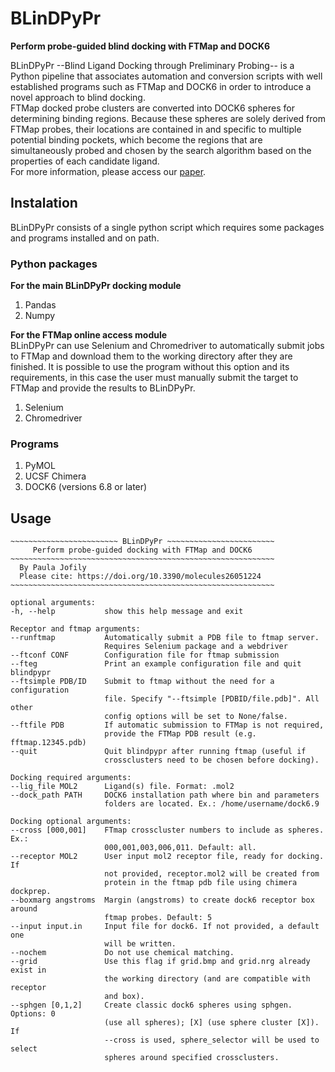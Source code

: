 # BLinDPyPr
**Perform probe-guided blind docking with FTMap and DOCK6**  

BLinDPyPr --Blind Ligand Docking through Preliminary Probing-- is a Python pipeline that associates automation and conversion scripts with well established programs such as FTMap and DOCK6 in order to introduce a novel approach to blind docking.  
FTMap docked probe clusters are converted into DOCK6 spheres for determining binding regions. Because these spheres are solely derived from FTMap probes, their locations are contained in and specific to multiple potential binding pockets, which become the regions that are simultaneously probed and chosen by the search algorithm based on the properties of each candidate ligand.  
For more information, please access our [paper](https://doi.org/10.3390/molecules26051224).  
## Instalation
BLinDPyPr consists of a single python script which requires some packages and programs installed and on path.
### Python packages  
**For the main BLinDPyPr docking module**
1. Pandas
2. Numpy

**For the FTMap online access module**  
BLinDPyPr can use Selenium and Chromedriver to automatically submit jobs to FTMap and download them to the working directory after they are finished. It is possible to use the program without this option and its requirements, in this case the user must manually submit the target to FTMap and provide the results to BLinDPyPr.
1. Selenium
2. Chromedriver

### Programs  
1. PyMOL
2. UCSF Chimera
3. DOCK6 (versions 6.8 or later)

## Usage
```
~~~~~~~~~~~~~~~~~~~~~~~~ BLinDPyPr ~~~~~~~~~~~~~~~~~~~~~~~~
     Perform probe-guided docking with FTMap and DOCK6
~~~~~~~~~~~~~~~~~~~~~~~~~~~~~~~~~~~~~~~~~~~~~~~~~~~~~~~~~~~
  By Paula Jofily
  Please cite: https://doi.org/10.3390/molecules26051224
~~~~~~~~~~~~~~~~~~~~~~~~~~~~~~~~~~~~~~~~~~~~~~~~~~~~~~~~~~~

optional arguments:
-h, --help           show this help message and exit

Receptor and ftmap arguments:
--runftmap           Automatically submit a PDB file to ftmap server.
                     Requires Selenium package and a webdriver
--ftconf CONF        Configuration file for ftmap submission
--fteg               Print an example configuration file and quit blindpypr
--ftsimple PDB/ID    Submit to ftmap without the need for a configuration
                     file. Specify "--ftsimple [PDBID/file.pdb]". All other
                     config options will be set to None/false.
--ftfile PDB         If automatic submission to FTMap is not required,
                     provide the FTMap PDB result (e.g. fftmap.12345.pdb)
--quit               Quit blindpypr after running ftmap (useful if
                     crossclusters need to be chosen before docking).

Docking required arguments:
--lig_file MOL2      Ligand(s) file. Format: .mol2
--dock_path PATH     DOCK6 installation path where bin and parameters
                     folders are located. Ex.: /home/username/dock6.9

Docking optional arguments:
--cross [000,001]    FTmap crosscluster numbers to include as spheres. Ex.:
                     000,001,003,006,011. Default: all.
--receptor MOL2      User input mol2 receptor file, ready for docking. If
                     not provided, receptor.mol2 will be created from
                     protein in the ftmap pdb file using chimera dockprep.
--boxmarg angstroms  Margin (angstroms) to create dock6 receptor box around
                     ftmap probes. Default: 5
--input input.in     Input file for dock6. If not provided, a default one
                     will be written.
--nochem             Do not use chemical matching.
--grid               Use this flag if grid.bmp and grid.nrg already exist in
                     the working directory (and are compatible with receptor
                     and box).
--sphgen [0,1,2]     Create classic dock6 spheres using sphgen. Options: 0
                     (use all spheres); [X] (use sphere cluster [X]). If
                     --cross is used, sphere_selector will be used to select
                     spheres around specified crossclusters.
```
